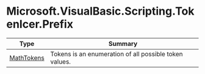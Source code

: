 ﻿
# Microsoft.VisualBasic.Scripting.TokenIcer.Prefix

|Type|Summary|
|----|-------|
|<a href="#" onClick="load('/docs/Microsoft.VisualBasic.Scripting.TokenIcer.Prefix/MathTokens.md')">MathTokens</a>|Tokens is an enumeration of all possible token values.|

